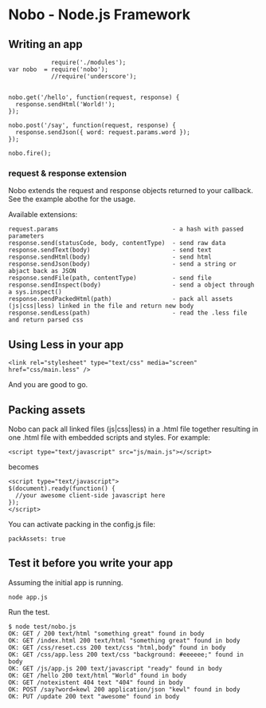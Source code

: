 # Nobo - Node.js Framework

## Writing an app

                require('./modules');
    var nobo  = require('nobo');
                //require('underscore');


    nobo.get('/hello', function(request, response) {
      response.sendHtml('World!');
    });

    nobo.post('/say', function(request, response) {
      response.sendJson({ word: request.params.word });
    });

    nobo.fire();

### request & response extension

Nobo extends the request and response objects returned to your callback. See the example abothe for the usage.

Available extensions:

    request.params                                - a hash with passed parameters
    response.send(statusCode, body, contentType)  - send raw data
    response.sendText(body)                       - send text
    response.sendHtml(body)                       - send html
    response.sendJson(body)                       - send a string or abjact back as JSON
    response.sendFile(path, contentType)          - send file
    response.sendInspect(body)                    - send a object through a sys.inspect()
    response.sendPackedHtml(path)                 - pack all assets (js|css|less) linked in the file and return new body
    response.sendLess(path)                       - read the .less file and return parsed css
    
## Using Less in your app

    <link rel="stylesheet" type="text/css" media="screen" href="css/main.less" />

And you are good to go.

## Packing assets

Nobo can pack all linked files (js|css|less) in a .html file together resulting in one .html file with embedded scripts and styles. For example:

    <script type="text/javascript" src="js/main.js"></script>

becomes

    <script type="text/javascript">
    $(document).ready(function() {
      //your awesome client-side javascript here
    });
    </script>
    

You can activate packing in the config.js file:

    packAssets: true


## Test it before you write your app

Assuming the initial app is running.

    node app.js

Run the test.

    $ node test/nobo.js 
    OK: GET / 200 text/html "something great" found in body
    OK: GET /index.html 200 text/html "something great" found in body
    OK: GET /css/reset.css 200 text/css "html,body" found in body
    OK: GET /css/app.less 200 text/css "background: #eeeeee;" found in body
    OK: GET /js/app.js 200 text/javascript "ready" found in body
    OK: GET /hello 200 text/html "World" found in body
    OK: GET /notexistent 404 text "404" found in body
    OK: POST /say?word=kewl 200 application/json "kewl" found in body
    OK: PUT /update 200 text "awesome" found in body